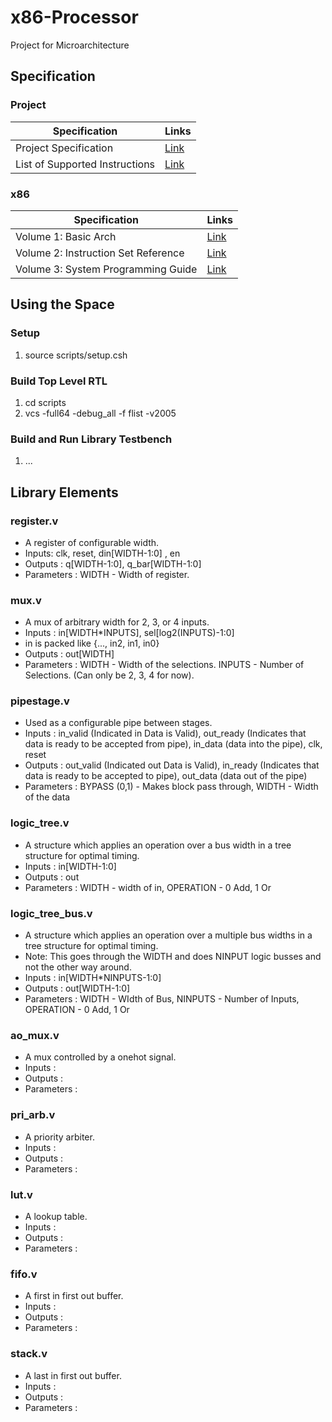 # x86-Processor
Project for Microarchitecture

## Specification
### Project
Specification  | Links
------------- | -------------
Project Specification  | [Link](http://users.ece.utexas.edu/~patt/22s.382N/problemset/project/spec.html "Specification")
List of Supported Instructions | [Link](http://users.ece.utexas.edu/~patt/22s.382N/problemset/project/inst.html "List of Instructions") 

### x86
Specification  | Links
------------- | -------------
Volume 1: Basic Arch | [Link](http://users.ece.utexas.edu/~patt/22s.382N/handouts/x86%20Basic%20Architecture.pdf "Volume 1: Basic Arch.") 
Volume 2: Instruction Set Reference |[Link](http://users.ece.utexas.edu/~patt/22s.382N/handouts/x86%20Instruction%20Set%20Reference.pdf "Volume 2: Instruction Set Reference") 
Volume 3: System Programming Guide |[Link](http://users.ece.utexas.edu/~patt/22s.382N/handouts/x86%20System%20Programming%20Guide.pdf "Volume 3: System Programming Guide") 

## Using the Space
### Setup 
1. source scripts/setup.csh

### Build Top Level RTL
1. cd scripts
2. vcs -full64 -debug_all -f flist -v2005

### Build and Run Library Testbench
1. ...

## Library Elements

### register.v
- A register of configurable width.
- Inputs: clk, reset, din[WIDTH-1:0] , en
- Outputs : q[WIDTH-1:0], q_bar[WIDTH-1:0]
- Parameters : WIDTH - Width of register.

### mux.v
- A mux of arbitrary width for 2, 3, or 4 inputs.
- Inputs : in[WIDTH*INPUTS], sel[log2(INPUTS)-1:0]
- in is packed like {..., in2, in1, in0}
- Outputs : out[WIDTH]
- Parameters : WIDTH - Width of the selections. INPUTS - Number of Selections. (Can only be 2, 3, 4 for now).

### pipestage.v
- Used as a configurable pipe between stages.
- Inputs : in_valid (Indicated in Data is Valid), out_ready (Indicates that data is ready to be accepted from pipe), in_data (data into the pipe), clk, reset
- Outputs : out_valid (Indicated out Data is Valid), in_ready (Indicates that data is ready to be accepted to pipe), out_data (data out of the pipe)
- Parameters : BYPASS (0,1) - Makes block pass through, WIDTH - Width of the data

### logic_tree.v
- A structure which applies an operation over a bus width in a tree structure for optimal timing. 
- Inputs : in[WIDTH-1:0]
- Outputs : out
- Parameters : WIDTH - width of in, OPERATION - 0 Add, 1 Or

### logic_tree_bus.v
- A structure which applies an operation over a multiple bus widths in a tree structure for optimal timing.
- Note: This goes through the WIDTH and does NINPUT logic busses and not the other way around.  
- Inputs : in[WIDTH*NINPUTS-1:0]
- Outputs : out[WIDTH-1:0]
- Parameters : WIDTH - WIdth of Bus, NINPUTS - Number of Inputs, OPERATION - 0 Add, 1 Or

### ao_mux.v
- A mux controlled by a onehot signal. 
- Inputs :
- Outputs :
- Parameters : 

### pri_arb.v
- A priority arbiter.
- Inputs :
- Outputs :
- Parameters : 

### lut.v
- A lookup table.
- Inputs :
- Outputs :
- Parameters : 

### fifo.v
- A first in first out buffer.
- Inputs :
- Outputs :
- Parameters : 

### stack.v
- A last in first out buffer.
- Inputs :
- Outputs :
- Parameters : 
